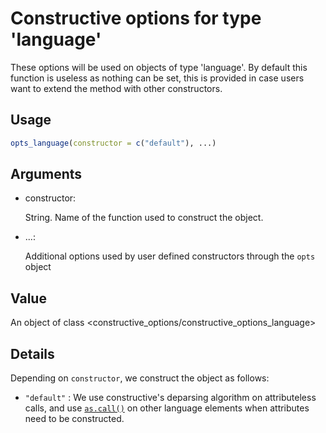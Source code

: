 # Constructive options for type 'language'

These options will be used on objects of type 'language'. By default
this function is useless as nothing can be set, this is provided in case
users want to extend the method with other constructors.

## Usage

``` r
opts_language(constructor = c("default"), ...)
```

## Arguments

- constructor:

  String. Name of the function used to construct the object.

- ...:

  Additional options used by user defined constructors through the
  `opts` object

## Value

An object of class
\<constructive_options/constructive_options_language\>

## Details

Depending on `constructor`, we construct the object as follows:

- `"default"` : We use constructive's deparsing algorithm on
  attributeless calls, and use
  [`as.call()`](https://rdrr.io/r/base/call.html) on other language
  elements when attributes need to be constructed.
